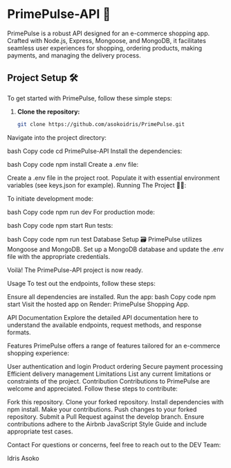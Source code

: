 # PrimePulse-API 🚀

PrimePulse is a robust API designed for an e-commerce shopping app. Crafted with Node.js, Express, Mongoose, and MongoDB, it facilitates seamless user experiences for shopping, ordering products, making payments, and managing the delivery process.

## Project Setup 🛠️

To get started with PrimePulse, follow these simple steps:

1. **Clone the repository:**
   ```bash
   git clone https://github.com/asokoidris/PrimePulse.git
Navigate into the project directory:

bash
Copy code
cd PrimePulse-API
Install the dependencies:

bash
Copy code
npm install
Create a .env file:

Create a .env file in the project root.
Populate it with essential environment variables (see keys.json for example).
Running The Project 🏃‍♀️:

To initiate development mode:

bash
Copy code
npm run dev
For production mode:

bash
Copy code
npm start
Run tests:

bash
Copy code
npm run test
Database Setup 🗃️
PrimePulse utilizes Mongoose and MongoDB. Set up a MongoDB database and update the .env file with the appropriate credentials.

Voilà! The PrimePulse-API project is now ready.

Usage
To test out the endpoints, follow these steps:

Ensure all dependencies are installed.
Run the app:
bash
Copy code
npm start
Visit the hosted app on Render: PrimePulse Shopping App.

API Documentation
Explore the detailed API documentation here to understand the available endpoints, request methods, and response formats.

Features
PrimePulse offers a range of features tailored for an e-commerce shopping experience:

User authentication and login
Product ordering
Secure payment processing
Efficient delivery management
Limitations
List any current limitations or constraints of the project.
Contribution
Contributions to PrimePulse are welcome and appreciated. Follow these steps to contribute:

Fork this repository.
Clone your forked repository.
Install dependencies with npm install.
Make your contributions.
Push changes to your forked repository.
Submit a Pull Request against the develop branch.
Ensure contributions adhere to the Airbnb JavaScript Style Guide and include appropriate test cases.

Contact
For questions or concerns, feel free to reach out to the DEV Team:

Idris Asoko